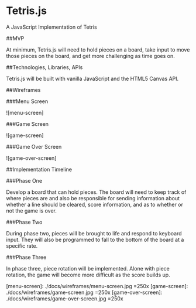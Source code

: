 # Tetris.js
A JavaScript Implementation of Tetris


##MVP

At minimum, Tetris.js will need to hold pieces on a board, take input to move those pieces on the board, and get more challenging as time goes on.

##Technologies, Libraries, APIs

Tetris.js will be built with vanilla JavaScript and the HTML5 Canvas API.

##Wireframes

###Menu Screen

![menu-screen]

###Game Screen

![game-screen]

###Game Over Screen

![game-over-screen]

##Implementation Timeline

###Phase One

Develop a board that can hold pieces. The board will need to keep track of where pieces are and also be responsible for sending information about whether a line should be cleared, score information, and as to whether or not the game is over.

###Phase Two

During phase two, pieces will be brought to life and respond to keyboard input. They will also be programmed to fall to the bottom of the board at a specific rate.

###Phase Three

In phase three, piece rotation will be implemented. Alone with piece rotation, the game will become more difficult as the score builds up.

[menu-screen]: ./docs/wireframes/menu-screen.jpg =250x
[game-screen]: ./docs/wireframes/game-screen.jpg =250x
[game-over-screen]: ./docs/wireframes/game-over-screen.jpg =250x
